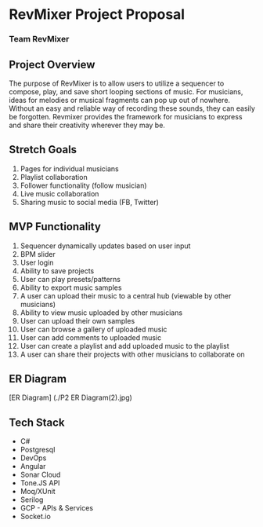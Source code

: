 # RevMixer Project Proposal
### Team RevMixer

## Project Overview
The purpose of RevMixer is to allow users to utilize a sequencer to compose, play, and save short looping sections of music. For musicians, ideas for melodies or musical fragments can pop up out of nowhere. Without an easy and reliable way of recording these sounds, they can easily be forgotten. Revmixer provides the framework for musicians to express and share their creativity wherever they may be.

## Stretch Goals
1. Pages for individual musicians 
1. Playlist collaboration 
1. Follower functionality (follow musician)
1. Live music collaboration
1. Sharing music to social media (FB, Twitter)

## MVP Functionality
1. Sequencer dynamically updates based on user input
1. BPM slider
1. User login
1. Ability to save projects
1. User can play presets/patterns
1. Ability to export music samples
1. A user can upload their music to a central hub (viewable by other musicians)
1. Ability to view music uploaded by other musicians
1. User can upload their own samples
1. User can browse a gallery of uploaded music 
1. User can add comments to uploaded music
1. User can create a playlist and add uploaded music to the playlist 
1. A user can share their projects with other musicians to collaborate on

## ER Diagram
[ER Diagram] (./P2 ER Diagram(2).jpg)

## Tech Stack
- C#
- Postgresql
- DevOps
- Angular
- Sonar Cloud
- Tone.JS API
- Moq/XUnit
- Serilog
- GCP - APIs & Services
- Socket.io


